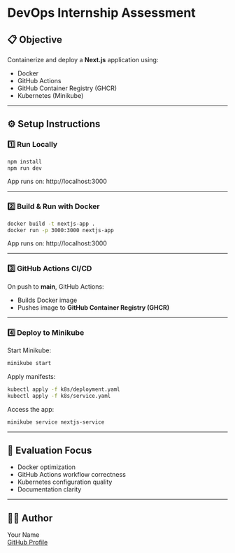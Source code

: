 # DevOps Internship Assessment

## 📋 Objective
Containerize and deploy a **Next.js** application using:
- Docker
- GitHub Actions
- GitHub Container Registry (GHCR)
- Kubernetes (Minikube)

---

## ⚙️ Setup Instructions

### 1️⃣ Run Locally
```bash
npm install
npm run dev
```
App runs on: http://localhost:3000

---

### 2️⃣ Build & Run with Docker
```bash
docker build -t nextjs-app .
docker run -p 3000:3000 nextjs-app
```
App runs on: http://localhost:3000

---

### 3️⃣ GitHub Actions CI/CD
On push to **main**, GitHub Actions:
- Builds Docker image
- Pushes image to **GitHub Container Registry (GHCR)**

---

### 4️⃣ Deploy to Minikube
Start Minikube:
```bash
minikube start
```
Apply manifests:
```bash
kubectl apply -f k8s/deployment.yaml
kubectl apply -f k8s/service.yaml
```
Access the app:
```bash
minikube service nextjs-service
```

---

## 🧠 Evaluation Focus
- Docker optimization
- GitHub Actions workflow correctness
- Kubernetes configuration quality
- Documentation clarity

---

## 👩‍💻 Author
Your Name  
[GitHub Profile](https://github.com/YOUR_GITHUB_USERNAME)
